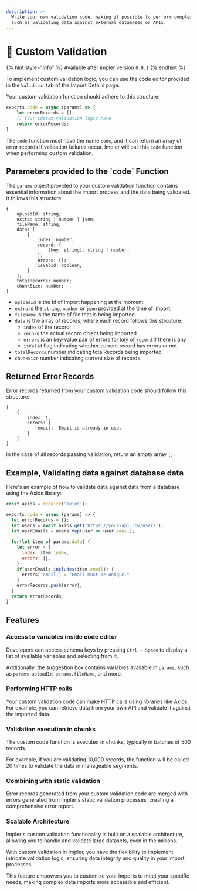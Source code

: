 ```yaml
---
description: >-
  Write your own validation code, making it possible to perform complex checks,
  such as validating data against external databases or APIs.
---
```


# 🦄 Custom Validation

{% hint style="info" %}
Available after impler version `0.9.1`&#x20;
{% endhint %}

To implement custom validation logic, you can use the code editor provided in the `Validator` tab of the Import Details page.

Your custom validation function should adhere to this structure:

```javascript
exports.code = async (params) => {
    let errorRecords = [];
    // Your custom validation logic here
    return errorRecords;
}
```

The `code` function must have the name `code`, and it can return an array of error records if validation failures occur. Impler will call this `code` function when performing custom validation.

## Parameters provided to the \`code\` Function

The `params` object provided to your custom validation function contains essential information about the import process and the data being validated. It follows this structure:

```json5
{
    uploadId: string;
    extra: string | number | json;
    fileName: string;
    data: [
        {
            index: number;
            record: {
                [key: string]: string | number;
            };
            errors: {};
            isValid: boolean;
        }
    ];
    totalRecords: number;
    chunkSize: number;
}
```

* `uploadId` is the id of import happening at the moment.
* `extra` is the `string`, `number` or `json` provided at the time of import.
* `fileName` is the name of file that is being imported.
* `data` is the array of records, where each record follows this strcuture:
  * `index` of the record
  * `record` the actual record object being imported
  * `errors` is an key-value pair of errors for key of `record` if there is any
  * `isValid` flag indicating whether current record has errors or not
* `totalRecords` number indicating totalRecords being imported
* `chunkSize` number indicating current size of records

## Returned Error Records

Error records returned from your custom validation code should follow this structure:

```
[
    { 
        index: 1, 
        errors: {
            email: 'Email is already in use.'
        } 
    }
]
```

In the case of all records passing validation, return an empty array `[]`.

## Example, Validating data against database data

Here's an example of how to validate data against data from a database using the Axios library:

```javascript
const axios = require('axios');

exports.code = async (params) => {
  let errorRecords = [];
  let users = await axios.get('https://your-api.com/users');
  let userEmails = users.map(user => user.email);
  
  for(let item of params.data) {
    let error = {
      index: item.index,
      errors: {},
    }
    if(userEmails.includes(item.email)) {
      errors['email'] = "Email must be unique."
    }
    errorRecords.push(error);
  }
  return errorRecords;
}

```

## Features

### Access to variables inside code editor

Developers can access schema keys by pressing `Ctrl + Space` to display a list of available variables and selecting from it.

Additionally, the suggestion box contains variables available in `params`, such as `params.uploadId`, `params.fileName`, and more.

### Performing HTTP calls

Your custom validation code can make HTTP calls using libraries like Axios. For example, you can retrieve data from your own API and validate it against the imported data.

### Validation execution in chunks

The custom code function is executed in chunks, typically in batches of 500 records.

For example, if you are validating 10,000 records, the function will be called 20 times to validate the data in manageable segments.

### Combining with static validation

Error records generated from your custom validation code are merged with errors generated from Impler's static validation processes, creating a comprehensive error report.

### Scalable Architecture

Impler's custom validation functionality is built on a scalable architecture, allowing you to handle and validate large datasets, even in the millions.



With custom validation in Impler, you have the flexibility to implement intricate validation logic, ensuring data integrity and quality in your import processes.

This feature empowers you to customize your imports to meet your specific needs, making complex data imports more accessible and efficient.

